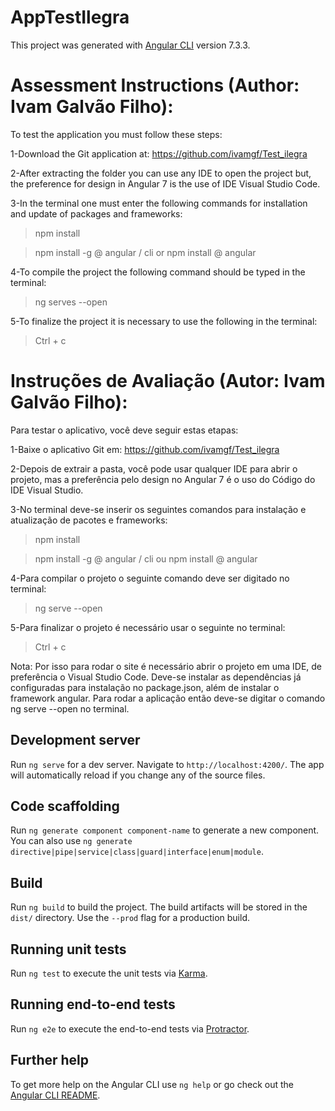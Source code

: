 # AppTestIlegra

This project was generated with [Angular CLI](https://github.com/angular/angular-cli) version 7.3.3.

# Assessment Instructions (Author: Ivam Galvão Filho):
To test the application you must follow these steps:

1-Download the Git application at:
https://github.com/ivamgf/Test_ilegra

2-After extracting the folder you can use any IDE to open the project but, the preference for design in Angular 7 is the use of IDE Visual Studio Code.

3-In the terminal one must enter the following commands for installation and update of packages and frameworks:
> npm install

> npm install -g @ angular / cli or npm install @ angular

4-To compile the project the following command should be typed in the terminal:
> ng serves --open

5-To finalize the project it is necessary to use the following in the terminal:
> Ctrl + c

# Instruções de Avaliação (Autor: Ivam Galvão Filho):
Para testar o aplicativo, você deve seguir estas etapas:

1-Baixe o aplicativo Git em:
https://github.com/ivamgf/Test_ilegra

2-Depois de extrair a pasta, você pode usar qualquer IDE para abrir o projeto, mas a preferência pelo design no Angular 7 é o uso do Código do IDE Visual Studio.

3-No terminal deve-se inserir os seguintes comandos para instalação e atualização de pacotes e frameworks:
> npm install

> npm install -g @ angular / cli ou npm install @ angular

4-Para compilar o projeto o seguinte comando deve ser digitado no terminal:
> ng serve --open

5-Para finalizar o projeto é necessário usar o seguinte no terminal:
> Ctrl + c

Nota: Por isso para rodar o site é necessário abrir o projeto em uma IDE, de preferência o Visual Studio Code. Deve-se instalar as dependências já configuradas para instalação no package.json, além de instalar o framework angular. Para rodar a aplicação então deve-se digitar o comando ng serve --open no terminal.

## Development server

Run `ng serve` for a dev server. Navigate to `http://localhost:4200/`. The app will automatically reload if you change any of the source files.

## Code scaffolding

Run `ng generate component component-name` to generate a new component. You can also use `ng generate directive|pipe|service|class|guard|interface|enum|module`.

## Build

Run `ng build` to build the project. The build artifacts will be stored in the `dist/` directory. Use the `--prod` flag for a production build.

## Running unit tests

Run `ng test` to execute the unit tests via [Karma](https://karma-runner.github.io).

## Running end-to-end tests

Run `ng e2e` to execute the end-to-end tests via [Protractor](http://www.protractortest.org/).

## Further help

To get more help on the Angular CLI use `ng help` or go check out the [Angular CLI README](https://github.com/angular/angular-cli/blob/master/README.md).


